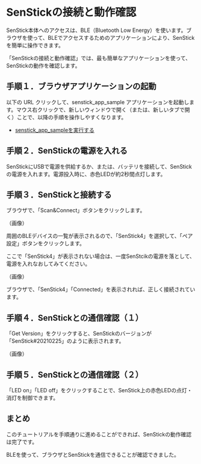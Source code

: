 
# SenStickの接続と動作確認

SenStick本体へのアクセスは、BLE（Bluetooth Low Energy）を使います。ブラウザを使って、BLEでアクセスするためのアプリケーションにより、SenStickを簡単に操作できます。

「SenStickの接続と動作確認」では、最も簡単なアプリケーションを使って、SenStickの動作を確認します。

## 手順１．ブラウザアプリケーションの起動

以下の URL クリックして、senstick_app_sample アプリケーションを起動します。マウス右クリックで、新しいウィンドウで開く（または、新しいタブで開く）ことで、以降の手順を操作しやすくなります。

- [senstick_app_sampleを実行する](https://ruby-b-senstick.github.io/senstick_check/senstick_app_sample.html)

## 手順２．SenStickの電源を入れる

SenStickにUSBで電源を供給するか、または、バッテリを接続して、SenStickの電源を入れます。電源投入時に、赤色LEDが約2秒間点灯します。

## 手順３．SenStickと接続する

ブラウザで、「Scan&Connect」ボタンをクリックします。

（画像）

周囲のBLEデバイスの一覧が表示されるので、「SenStick4」を選択して、「ペア設定」ボタンをクリックします。

ここで「SenStick4」が表示されない場合は、一度SenStcikの電源を落として、電源を入れなおしてみてください。

（画像）

ブラウザで、「SenStick4」「Connected」を表示されれば、正しく接続されています。

## 手順４．SenStickとの通信確認（１）

「Get Version」をクリックすると、SenStickのバージョンが「SenStick#20210225」のように表示されます。

（画像）


## 手順５．SenStickとの通信確認（２）

「LED on」「LED off」をクリックすることで、SenStick上の赤色LEDの点灯・消灯を制御できます。

## まとめ

このチュートリアルを手順通りに進めることができれば、SenStickの動作確認は完了です。

BLEを使って、ブラウザとSenStickを通信できることが確認できました。


